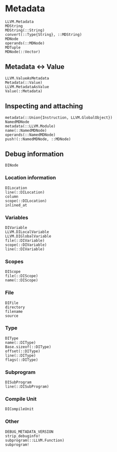 # Metadata

```@docs
LLVM.Metadata
MDString
MDString(::String)
convert(::Type{String}, ::MDString)
MDNode
operands(::MDNode)
MDTuple
MDNode(::Vector)
```

## Metadata <-> Value

```@docs
LLVM.ValueAsMetadata
Metadata(::Value)
LLVM.MetadataAsValue
Value(::Metadata)
```

## Inspecting and attaching

```@docs
metadata(::Union{Instruction, LLVM.GlobalObject})
NamedMDNode
metadata(::LLVM.Module)
name(::NamedMDNode)
operands(::NamedMDNode)
push!(::NamedMDNode, ::MDNode)
```

## Debug information

```@docs
DINode
```

### Location information

```@docs
DILocation
line(::DILocation)
column
scope(::DILocation)
inlined_at
```

### Variables

```@docs
DIVariable
LLVM.DILocalVariable
LLVM.DIGlobalVariable
file(::DIVariable)
scope(::DIVariable)
line(::DIVariable)
```

### Scopes

```@docs
DIScope
file(::DIScope)
name(::DIScope)
```

### File

```@docs
DIFile
directory
filename
source
```

### Type

```@docs
DIType
name(::DIType)
Base.sizeof(::DIType)
offset(::DIType)
line(::DIType)
flags(::DIType)
```

### Subprogram

```@docs
DISubProgram
line(::DISubProgram)
```

### Compile Unit

```@docs
DICompileUnit
```

### Other

```@docs
DEBUG_METADATA_VERSION
strip_debuginfo!
subprogram(::LLVM.Function)
subprogram!
```
